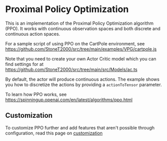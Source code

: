 # Proximal Policy Optimization

This is an implementation of the Proximal Policy Optimization algorithm (PPO). It works with continuous observation spaces and both discrete and continuous action spaces.

For a sample script of using PPO on the CartPole environment, see https://github.com/StoneT2000/src/tree/main/examples/VPG/cartpole.js

Note that you need to create your own Actor Critic model which you can find settings for at https://github.com/StoneT2000/src/tree/main/src/Models/ac.ts

By default, the actor will produce continuous actions. The example shows you how to discretize the actions by providing a `actionToTensor` parameter.

To learn how PPO works, see https://spinningup.openai.com/en/latest/algorithms/ppo.html

## Customization

To customize PPO further and add features that aren't possible through configuration, read this page on [customization](https://github.com/StoneT2000/rl-ts/wiki/Customization)